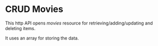 # CRUD Movies
This http API opens *movies* resource  for retrieving/adding/updating and deleting items.

It uses an array for storing the data.
